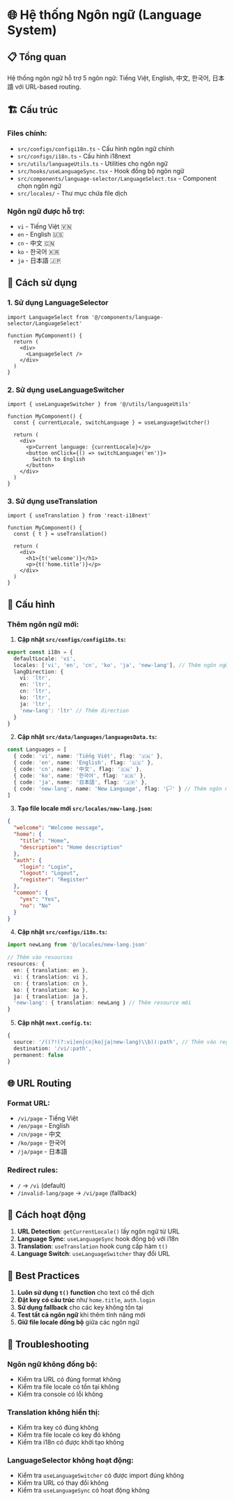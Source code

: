 # 🌐 Hệ thống Ngôn ngữ (Language System)

## 📋 Tổng quan

Hệ thống ngôn ngữ hỗ trợ 5 ngôn ngữ: Tiếng Việt, English, 中文, 한국어, 日本語 với URL-based routing.

## 🏗️ Cấu trúc

### Files chính:
- `src/configs/configi18n.ts` - Cấu hình ngôn ngữ chính
- `src/configs/i18n.ts` - Cấu hình i18next
- `src/utils/languageUtils.ts` - Utilities cho ngôn ngữ
- `src/hooks/useLanguageSync.tsx` - Hook đồng bộ ngôn ngữ
- `src/components/language-selector/LanguageSelect.tsx` - Component chọn ngôn ngữ
- `src/locales/` - Thư mục chứa file dịch

### Ngôn ngữ được hỗ trợ:
- `vi` - Tiếng Việt 🇻🇳
- `en` - English 🇺🇸  
- `cn` - 中文 🇨🇳
- `ko` - 한국어 🇰🇷
- `ja` - 日本語 🇯🇵

## 🚀 Cách sử dụng

### 1. Sử dụng LanguageSelector

```tsx
import LanguageSelect from '@/components/language-selector/LanguageSelect'

function MyComponent() {
  return (
    <div>
      <LanguageSelect />
    </div>
  )
}
```

### 2. Sử dụng useLanguageSwitcher

```tsx
import { useLanguageSwitcher } from '@/utils/languageUtils'

function MyComponent() {
  const { currentLocale, switchLanguage } = useLanguageSwitcher()
  
  return (
    <div>
      <p>Current language: {currentLocale}</p>
      <button onClick={() => switchLanguage('en')}>
        Switch to English
      </button>
    </div>
  )
}
```

### 3. Sử dụng useTranslation

```tsx
import { useTranslation } from 'react-i18next'

function MyComponent() {
  const { t } = useTranslation()
  
  return (
    <div>
      <h1>{t('welcome')}</h1>
      <p>{t('home.title')}</p>
    </div>
  )
}
```

## 🔧 Cấu hình

### Thêm ngôn ngữ mới:

1. **Cập nhật `src/configs/configi18n.ts`:**
```typescript
export const i18n = {
  defaultLocale: 'vi',
  locales: ['vi', 'en', 'cn', 'ko', 'ja', 'new-lang'], // Thêm ngôn ngữ mới
  langDirection: {
    vi: 'ltr',
    en: 'ltr',
    cn: 'ltr',
    ko: 'ltr',
    ja: 'ltr',
    'new-lang': 'ltr' // Thêm direction
  }
}
```

2. **Cập nhật `src/data/languages/languagesData.ts`:**
```typescript
const Languages = [
  { code: 'vi', name: 'Tiếng Việt', flag: '🇻🇳' },
  { code: 'en', name: 'English', flag: '🇺🇸' },
  { code: 'cn', name: '中文', flag: '🇨🇳' },
  { code: 'ko', name: '한국어', flag: '🇰🇷' },
  { code: 'ja', name: '日本語', flag: '🇯🇵' },
  { code: 'new-lang', name: 'New Language', flag: '🏳️' } // Thêm ngôn ngữ mới
]
```

3. **Tạo file locale mới `src/locales/new-lang.json`:**
```json
{
  "welcome": "Welcome message",
  "home": {
    "title": "Home",
    "description": "Home description"
  },
  "auth": {
    "login": "Login",
    "logout": "Logout",
    "register": "Register"
  },
  "common": {
    "yes": "Yes",
    "no": "No"
  }
}
```

4. **Cập nhật `src/configs/i18n.ts`:**
```typescript
import newLang from '@/locales/new-lang.json'

// Thêm vào resources
resources: { 
  en: { translation: en }, 
  vi: { translation: vi }, 
  cn: { translation: cn },
  ko: { translation: ko },
  ja: { translation: ja },
  'new-lang': { translation: newLang } // Thêm resource mới
}
```

5. **Cập nhật `next.config.ts`:**
```typescript
{
  source: '/((?!(?:vi|en|cn|ko|ja|new-lang)\\b)):path', // Thêm vào regex
  destination: '/vi/:path',
  permanent: false
}
```

## 🌐 URL Routing

### Format URL:
- `/vi/page` - Tiếng Việt
- `/en/page` - English
- `/cn/page` - 中文
- `/ko/page` - 한국어
- `/ja/page` - 日本語

### Redirect rules:
- `/` → `/vi` (default)
- `/invalid-lang/page` → `/vi/page` (fallback)

## 🔄 Cách hoạt động

1. **URL Detection**: `getCurrentLocale()` lấy ngôn ngữ từ URL
2. **Language Sync**: `useLanguageSync` hook đồng bộ với i18n
3. **Translation**: `useTranslation` hook cung cấp hàm `t()`
4. **Language Switch**: `useLanguageSwitcher` thay đổi URL

## 📝 Best Practices

1. **Luôn sử dụng `t()` function** cho text có thể dịch
2. **Đặt key có cấu trúc** như `home.title`, `auth.login`
3. **Sử dụng fallback** cho các key không tồn tại
4. **Test tất cả ngôn ngữ** khi thêm tính năng mới
5. **Giữ file locale đồng bộ** giữa các ngôn ngữ

## 🐛 Troubleshooting

### Ngôn ngữ không đồng bộ:
- Kiểm tra URL có đúng format không
- Kiểm tra file locale có tồn tại không
- Kiểm tra console có lỗi không

### Translation không hiển thị:
- Kiểm tra key có đúng không
- Kiểm tra file locale có key đó không
- Kiểm tra i18n có được khởi tạo không

### LanguageSelector không hoạt động:
- Kiểm tra `useLanguageSwitcher` có được import đúng không
- Kiểm tra URL có thay đổi không
- Kiểm tra `useLanguageSync` có hoạt động không
